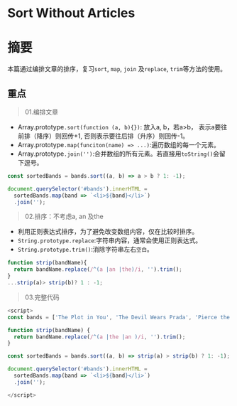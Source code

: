 # Sort Without Articles

# 摘要

本篇通过编排文章的排序，复习`sort`, `map`, `join` 及`replace`, `trim`等方法的使用。

## 重点

>01.编排文章

- Array.prototype`.sort(function (a, b){})`: 放入a, b，若a>b， 表示a要往前排（降序）则回传+1, 否则表示要往后排（升序）则回传-1。
- Array.prototype`.map(funciton(name) => ...)`:遍历数组的每一个元素。
- Array.prototype`.join('')`:合并数组的所有元素。若直接用`toString()`会留下逗号。

```javascript
const sortedBands = bands.sort((a, b) => a > b ? 1: -1);

document.querySelector('#bands').innerHTML = 
  sortedBands.map(band => `<li>${band}</li>`)
  .join('');
```

>02.排序：不考虑a, an 及the

- 利用正则表达式排序，为了避免改变数组内容，仅在比较时排序。
- `String.prototype.replace`:字符串内容，通常会使用正则表达式。
- `String.prototype.trim()`:消除字符串左右`空白`。

```javascript
function strip(bandName){
  return bandName.replace(/^(a |an |the)/i, '').trim();
}
...strip(a)> strip(b)? 1 : -1;
```

>03.完整代码

```javascript
<script>
const bands = ['The Plot in You', 'The Devil Wears Prada', 'Pierce the Veil', 'Norma Jean', 'The Bled', 'Say Anything', 'The Midway State', 'We Came as Romans', 'Counterparts', 'Oh, Sleeper', 'A Skylit Drive', 'Anywhere But Here', 'An Old Dog'];

function strip(bandName) {
  return bandName.replace(/^(a |the |an )/i, '').trim();
}

const sortedBands = bands.sort((a, b) => strip(a) > strip(b) ? 1: -1);

document.querySelector('#bands').innerHTML =
  sortedBands.map(band => `<li>${band}</li>`)
  .join('');

</script>
```

